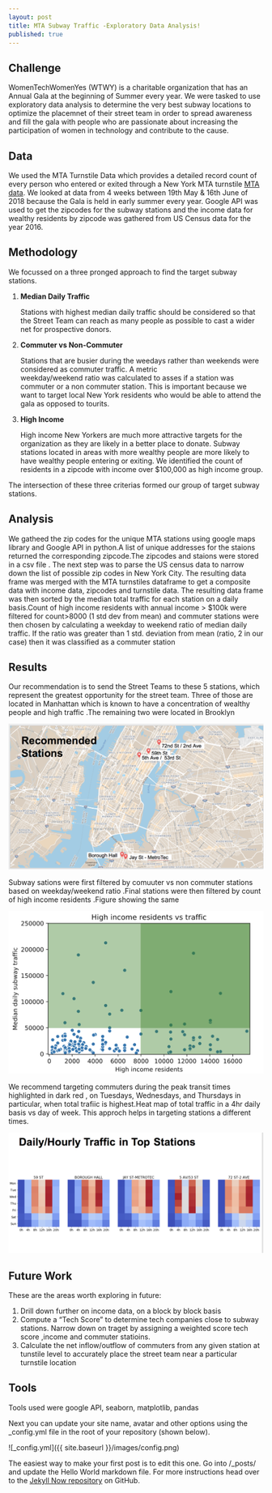 ```yaml
---
layout: post
title: MTA Subway Traffic -Exploratory Data Analysis!
published: true
---
```


## Challenge
WomenTechWomenYes (WTWY) is a charitable organization that has an Annual Gala at the beginning of Summer every year. We were tasked to use exploratory data analysis to determine the very best subway locations to optimize the placemnet of their street team in order to spread awareness and fill the gala with people who are passionate about increasing the participation of women in technology and contribute to the cause.

## Data
We used the MTA Turnstile Data which provides a detailed record count of every person who entered or exited through a New York MTA turnstile [MTA data](http://web.mta.info/developers/turnstile.html). We looked at data from 4 weeks  between 19th May & 16th June of 2018 because the Gala is held in early summer every year. Google API was used to get the zipcodes for the subway stations and the income data for wealthy residents by zipcode  was gathered from US Census data for the year 2016.



## Methodology
We focussed on a three pronged approach to find the target subway stations.

1. **Median Daily Traffic**
   
   Stations with highest median daily traffic should be considered so that the Street Team can reach as many people 
as possible to cast a wider net for prospective donors.
2. **Commuter vs Non-Commuter**
   
   Stations that are busier during the weedays rather than weekends were considered as commuter traffic. A metric  
   weekday/weekend ratio was calculated to asses if a station was commuter or a non commuter station. This is important
   because we want to target local New York residents who would be able to attend the gala as opposed to tourits.
3. **High Income**
   
   High income New Yorkers are much more attractive targets for the organization as they are likely in a better place to
   donate. Subway stations located in areas with more wealthy people are more likely to have wealthy people entering or
   exiting. We identified the count of residents in a zipcode with income over $100,000  as high income group.

The intersection of these three criterias formed our group of target subway stations.

## Analysis

We gatheed the zip codes for the unique MTA stations using  google maps library and Google API in python.A list of unique addresses for the staions returned the corresponding zipcode.The zipcodes and staions were stored in a csv file .
The next step was to parse the US census data to narrow down the list of possible zip codes in New York City. The resulting data frame was merged with the MTA turnstiles dataframe to get a composite data with income data, zipcodes and turnstile data.
The resulting data frame was then sorted by the median total traffic for each station on a daily basis.Count of high income residents with annual income > $100k were filtered for count>8000 (1 std dev from mean) and commuter stations were then chosen by calculating a weekday to weekend ratio of median daily traffic. If the ratio was  greater than 1 std. deviation  from mean (ratio, 2 in our case) then it was classified as a commuter station

## Results

Our recommendation is to send the Street Teams to these 5 stations, which represent the greatest opportunity for the street team. Three of those are located in Manhattan which is known to have a concentration of wealthy people and high traffic .The remaining two were located in Brooklyn

![Station Locations Map.png](https://github.com/hiranya33/hiranya33.github.io/blob/master/images/Screen%20Shot%202018-10-01%20at%2012.20.26%20AM.png)

Subway sations were first filtered by comuuter vs non commuter stations based on weekday/weekend ratio .Final stations were then filtered by count of high income residents .Figure showing the same

![Screen Shot 2018-09-30 at 9.39.15 PM.png](https://github.com/hiranya33/hiranya33.github.io/blob/master/images/Screen%20Shot%202018-09-30%20at%209.39.15%20PM.png)

   
We recommend targeting commuters during the peak transit times highlighted in dark red , on Tuesdays, Wednesdays, and Thursdays in particular, when total trafiic is highest.Heat map of total traffic in a 4hr daily basis vs day of week. This approch helps in targeting stations a different times.

![Screen Shot 2018-10-01 at 12.19.50 AM.png](https://github.com/hiranya33/hiranya33.github.io/blob/master/images/Screen%20Shot%202018-10-01%20at%2012.19.50%20AM.png)



## Future Work
These are the areas worth exploring in future:
 
1. Drill down further on income data, on a block by block basis 
2. Compute a “Tech Score” to determine tech companies close to subway stations. Narrow down on traget by assigning a weighted
   score tech score ,income and commuter statioins.
3. Calculate the net inflow/outflow of commuters from any given station at tunstile level to accurately place the street team 
   near a particular turnstile location
   
## Tools

Tools used were google API, seaborn, matplotlib, pandas 



Next you can update your site name, avatar and other options using the _config.yml file in the root of your repository (shown below).

![_config.yml]({{ site.baseurl }}/images/config.png)

The easiest way to make your first post is to edit this one. Go into /_posts/ and update the Hello World markdown file. For more instructions head over to the [Jekyll Now repository](https://github.com/barryclark/jekyll-now) on GitHub.
